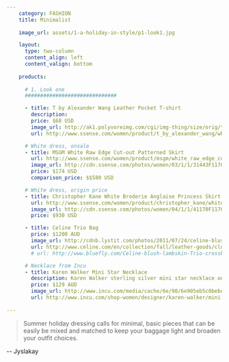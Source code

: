 ```yaml
---
    category: FASHION
    title: Minimalist
    
    image_url: assets/1-a-holiday-in-style/p1-look1.jpg

    layout:
      type: two-column
      content_align: left
      content_valign: bottom
      
    products:
    
      # 1. Look one
      ##############################

      - title: T by Alexander Wang Leather Pocket T-shirt
        description:
        price: $68 USD
        image_url: http://ak1.polyvoreimg.com/cgi/img-thing/size/orig/tid/84385512.jpg
        url: http://www.ssense.com/women/product/t_by_alexander_wang/white_supima_and_leather_pocket_t-shirt/81748

      # White dress, onsale
      - title: MSGM White Raw Edge Cut-out Patterned Skirt
        url: http://www.ssense.com/women/product/msgm/white_raw_edge_cut-out_patterned_skirt/73672
        image_url: http://cdn.ssense.com/photos/women/03/1/1/31443F117001_1_1.jpg
        price: $174 USD
        comparison_price: $$580 USD

      # White dress, origin price
      - title: Christopher Kane White Broderie Anglaise Princess Skirt
        url: http://www.ssense.com/women/product/christopher_kane/white_broderie_anglaise_princess_skirt/92361
        image_url: http://cdn.ssense.com/photos/women/04/1/1/41170F117002_1_1.jpg
        price: $930 USD

      - title: Celine Trio Bag
        price: $1200 AUD
        image_url: http://cdnb.lystit.com/photos/2011/07/24/celine-blush-blush-lambskin-trio-crossbody-bag-product-1-1232823-977559157.jpeg
        url: http://www.celine.com/en/collection/fall/leather-goods/clutch-pouch/35
        # url: http://www.bluefly.com/Celine-blush-lambskin-Trio-crossbody-bag/cat20428/316163501/detail.fly

      # Necklace from Incu
      - title: Karen Walker Mini Star Necklace
        description: Karen Walker sterling silver mini star necklace on 22cm length chain from Karen Walker Jewellery's Super Fine collection.
        price: $129 AUD
        image_url: http://www.incu.com/media/cache/6e/90/6e905eb5c0bebda572abc976a68032cc.jpg
        url: http://www.incu.com/shop-women/designer/karen-walker/mini-star-necklace-silver/
        
---
```


> Summer holiday dressing calls for minimal, basic pieces that can be easily be mixed and matched to keep your baggage light and broaden your outfit choices.

<p class="right">-- Jyslakay</p>
